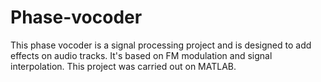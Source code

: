 # Phase-vocoder
This phase vocoder is a signal processing project and is designed to add effects on audio tracks. It's based on FM modulation and signal interpolation.
This project was carried out on MATLAB.

